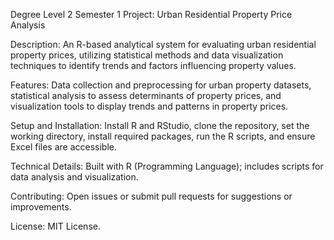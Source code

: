 Degree Level 2 Semester 1 Project: Urban Residential Property Price Analysis

Description: An R-based analytical system for evaluating urban residential property prices, utilizing statistical methods and data visualization techniques to identify trends and factors influencing property values.

Features: Data collection and preprocessing for urban property datasets, statistical analysis to assess determinants of property prices, and visualization tools to display trends and patterns in property prices.

Setup and Installation: Install R and RStudio, clone the repository, set the working directory, install required packages, run the R scripts, and ensure Excel files are accessible.

Technical Details: Built with R (Programming Language); includes scripts for data analysis and visualization.

Contributing: Open issues or submit pull requests for suggestions or improvements.

License: MIT License.

